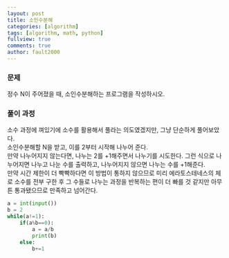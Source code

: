 ```yaml
---
layout: post
title: 소인수분해
categories: [algorithm]
tags: [algorithm, math, python]
fullview: true
comments: true
author: fault2000
---
```

<h3>문제</h3>
정수 N이 주어졌을 때, 소인수분해하는 프로그램을 작성하시오.
<h3>풀이 과정</h3>
소수 과정에 껴있기에 소수를 활용해서 풀라는 의도였겠지만, 그냥 단순하게 풀어보았다.<br>
소인수분해할 N을 받고, 이를 2부터 시작해 나누어 준다.<br>
만약 나누어지지 않는다면, 나누는 2를 +1해주면서 나누기를 시도한다. 그런 식으로 나누어지면 나누고 나눈 수를 출력하고, 나누어지지 않으면 나누는 수를 +1해준다.<br>
만약 시간 제한이 더 빡빡하다면 이 방법이 통하지 않으므로 미리 에라토스테네스의 체로 소수를 전부 구한 후 그 수들로 나누는 과정을 반복하는 편이 더 빠를 것 같지만 아무튼 통과됐으므로 만족하고 넘어간다.

```python
a = int(input())
b = 2
while(a!=1):
    if(a%b==0):
        a = a/b
        print(b)
    else:
        b+=1
```
